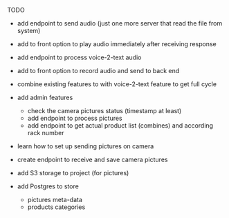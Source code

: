 ﻿TODO
- add endpoint to send audio (just one more server that read the file from system)
- add to front option to play audio immediately after receiving response
- add endpoint to process voice-2-text audio
- add to front option to record audio and send to back end
- combine existing features to with voice-2-text feature to get full cycle
- add admin features
  - check the camera pictures status (timestamp at least)
  - add endpoint to process pictures
  - add endpoint to get actual product list (combines) and according rack number


- learn how to set up sending pictures on camera
- create endpoint to receive and save camera pictures
- add S3 storage to project (for pictures)
- add Postgres to store 
  - pictures meta-data
  - products categories